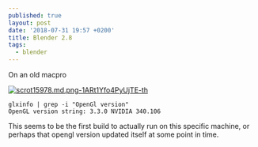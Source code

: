 ```yaml
---
published: true
layout: post
date: '2018-07-31 19:57 +0200'
title: Blender 2.8
tags:
  - blender
---
```

On an old macpro

[![scrot15978.md.png-1ARt1Yfo4PyUjTE-th](https://i.imgur.com/EzBRG2pb.png)](https://i.imgur.com/EzBRG2p.png)

    glxinfo | grep -i "OpenGl version" 
    OpenGL version string: 3.3.0 NVIDIA 340.106
    
This seems to be the first build to actually run on this specific machine, or perhaps that opengl version updated itself at some point in time.
